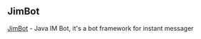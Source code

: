 ## JimBot ##
[JimBot](http://code.google.com/p/jimbot/) - Java IM Bot, it's a bot framework for instant messager